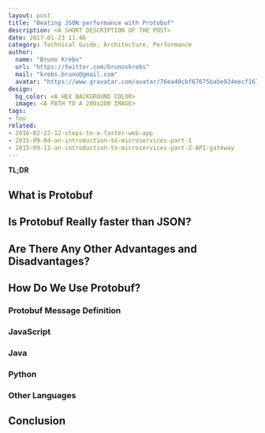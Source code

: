 ```yaml
---
layout: post
title: "Beating JSON performance with Protobuf"
description: <A SHORT DESCRIPTION OF THE POST>
date: 2017-01-23 11:46
category: Technical Guide, Architecture, Performance
author:
  name: "Bruno Krebs"
  url: "https://twitter.com/brunoskrebs"
  mail: "krebs.bruno@gmail.com"
  avatar: "https://www.gravatar.com/avatar/76ea40cbf67675babe924eecf167b9b8?s=60"
design:
  bg_color: <A HEX BACKGROUND COLOR>
  image: <A PATH TO A 200x200 IMAGE>
tags:
- foo
related:
- 2016-02-22-12-steps-to-a-faster-web-app
- 2015-09-04-an-introduction-to-microservices-part-1
- 2015-09-13-an-introduction-to-microservices-part-2-API-gateway
---
```


**TL;DR**

## What is Protobuf

## Is Protobuf Really faster than JSON?

## Are There Any Other Advantages and Disadvantages?

## How Do We Use Protobuf?

### Protobuf Message Definition

### JavaScript

### Java

### Python

### Other Languages

## Conclusion
